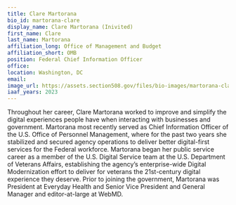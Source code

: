 ```yaml
---
title: Clare Martorana
bio_id: martorana-clare
display_name: Clare Martorana (Inivited)
first_name: Clare
last_name: Martorana
affiliation_long: Office of Management and Budget
affiliation_short: OMB
position: Federal Chief Information Officer
office: 
location: Washington, DC
email: 
image_url: https://assets.section508.gov/files/bio-images/martorana-clare.jpg
iaaf_years: 2023
---
```

Throughout her career, Clare Martorana worked to improve and simplify the digital experiences people have when interacting with businesses and government. Martorana most recently served as Chief Information Officer of the U.S. Office of Personnel Management, where for the past two years she stabilized and secured agency operations to deliver better digital-first services for the Federal workforce. Martorana began her public service career as a member of the U.S. Digital Service team at the U.S. Department of Veterans Affairs, establishing the agency’s enterprise-wide Digital Modernization effort to deliver for veterans the 21st-century digital experience they deserve. Prior to joining the government, Martorana was President at Everyday Health and Senior Vice President and General Manager and editor-at-large at WebMD.